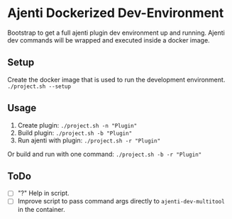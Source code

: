# Ajenti Dockerized Dev-Environment

Bootstrap to get a full ajenti plugin dev environment up and running.
Ajenti dev commands will be wrapped and executed inside a docker image.

## Setup

Create the docker image that is used to run the development environment.
```./project.sh --setup```

## Usage

1. Create plugin:
    `./project.sh -n "Plugin"`
2. Build plugin:
    `./project.sh -b "Plugin"`
3. Run ajenti with plugin:
    `./project.sh -r "Plugin"`

Or build and run with one command: `./project.sh -b -r "Plugin"`

## ToDo

- [ ] "?" Help in script.
- [ ] Improve script to pass command args directly to `ajenti-dev-multitool` in the container.